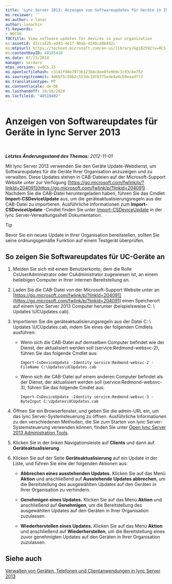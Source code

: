 ```yaml
---
title: 'Lync Server 2013: Anzeigen von Softwareupdates für Geräte in Ihrer Organisation'
ms.reviewer: ''
ms.author: v-lanac
author: lanachin
f1.keywords:
- NOCSH
TOCTitle: View software updates for devices in your organization
ms:assetid: d2cca12b-ed43-4e1f-90ab-d14bca8b482c
ms:mtpsurl: https://technet.microsoft.com/en-us/library/Gg182592(v=OCS.15)
ms:contentKeyID: 48185418
ms.date: 07/23/2014
manager: serdars
mtps_version: v=OCS.15
ms.openlocfilehash: c3141f08e7973b123b8c8ee0fe9b9c3c93c8e752
ms.sourcegitcommit: 4d6bf5c58b2c553dc1df8375ede4a9cb9eaadff2
ms.translationtype: MT
ms.contentlocale: de-DE
ms.lasthandoff: 10/16/2020
ms.locfileid: "48518402"
---
```

# <a name="view-software-updates-for-devices-in-lync-server-2013"></a>Anzeigen von Softwareupdates für Geräte in lync Server 2013

<div data-xmlns="http://www.w3.org/1999/xhtml">

<div class="topic" data-xmlns="http://www.w3.org/1999/xhtml" data-msxsl="urn:schemas-microsoft-com:xslt" data-cs="https://msdn.microsoft.com/">

<div data-asp="https://msdn2.microsoft.com/asp">



</div>

<div id="mainSection">

<div id="mainBody">

<span> </span>

_**Letztes Änderungsstand des Themas:** 2012-11-01_

Mit lync Server 2013 verwenden Sie den Geräte Update-Webdienst, um Softwareupdates für die Geräte Ihrer Organisation anzuzeigen und zu verwalten. Diese Updates stehen in CAB-Dateien auf der Microsoft-Support Website unter zur Verfügung [https://go.microsoft.com/fwlink/p/?linkId=204091](https://go.microsoft.com/fwlink/p/?linkid=204091) . Nachdem Sie die CAB-Datei heruntergeladen haben, führen Sie das Cmdlet **Import-CSDeviceUpdate** aus, um die geräteaktualisierungsregeln aus der CAB-Datei zu importieren. Ausführliche Informationen zum **Import-CSDeviceUpdate** -Cmdlet finden Sie unter [Import-CSDeviceUpdate](https://docs.microsoft.com/powershell/module/skype/Import-CsDeviceUpdate) in der lync Server-Verwaltungsshell Dokumentation.

<div>


> [!TIP]  
> Bevor Sie ein neues Update in Ihrer Organisation bereitstellen, sollten Sie seine ordnungsgemäße Funktion auf einem Testgerät überprüfen.



</div>

<div>

## <a name="to-view-software-updates-for-uc-devices"></a>So zeigen Sie Softwareupdates für UC-Geräte an

1.  Melden Sie sich mit einem Benutzerkonto, dem die Rolle CsUserAdministrator oder CsAdministrator zugewiesen ist, an einem beliebigen Computer in Ihrer internen Bereitstellung an.

2.  Laden Sie die CAB-Datei von der Microsoft-Support Website unter an [https://go.microsoft.com/fwlink/p/?linkId=204091](https://go.microsoft.com/fwlink/p/?linkid=204091) einen Speicherort auf einem lync Server 2013 Computer herunter (beispielsweise C: \\ Updates \\UCUpdates.cab).

3.  Importieren Sie die geräteaktualisierungsregeln aus der Datei C: \\ Updates \\UCUpdates.cab, indem Sie eines der folgenden Cmdlets ausführen:
    
      - Wenn sich die CAB-Datei auf demselben Computer befindet wie der Dienst, der aktualisiert werden soll (service:Redmond-websvc-2), führen Sie das folgende Cmdlet aus:
        
            Import-CsDeviceUpdate -Identity service:Redmond-websvc-2 -FileName C:\Updates\UCUpdates.cab
    
      - Wenn sich die CAB-Datei auf einem anderen Computer befindet als der Dienst, der aktualisiert werden soll (service:Redmond-websvc-3), führen Sie das folgende Cmdlet aus:
        
            Import-CsDeviceUpdate -Identity service:Redmond-websvc-3 -ByteInput C:\Updates\UCUpdates.cab

4.  Öffnen Sie ein Browserfenster, und geben Sie die admin-URL ein, um das lync Server-Systemsteuerung zu öffnen. Ausführliche Informationen zu den verschiedenen Methoden, die Sie zum Starten von lync Server-Systemsteuerung verwenden können, finden Sie unter [Open lync Server 2013 Administration Tools](lync-server-2013-open-lync-server-administrative-tools.md).

5.  Klicken Sie in der linken Navigationsleiste auf **Clients** und dann auf **Geräteaktualisierung**.

6.  Klicken Sie auf der Seite **Geräteaktualisierung** auf ein Update in der Liste, und führen Sie eine der folgenden Aktionen aus:
    
      - **Abbrechen eines ausstehenden Updates.** Klicken Sie auf das Menü **Aktion** und anschließend auf **Ausstehende Updates abbrechen**, um die Bereitstellung des ausgewählten Updates auf den Geräten in Ihrer Organisation zu verhindern.
    
      - **Genehmigen eines Updates.** Klicken Sie auf das Menü **Aktion** und anschließend auf **Genehmigen**, um die Bereitstellung des ausgewählten Updates auf den Geräten in Ihrer Organisation zuzulassen.
    
      - **Wiederherstellen eines Updates.** Klicken Sie auf das Menü **Aktion** und anschließend auf **Wiederherstellen**, um die Bereitstellung eines zuvor genehmigten Updates auf den Geräten in Ihrer Organisation zuzulassen.

</div>

<div>

## <a name="see-also"></a>Siehe auch


[Verwalten von Geräten, Telefonen und Clientanwendungen in lync Server 2013](lync-server-2013-managing-devices-phones-and-client-applications.md)  
  

</div>

</div>

<span> </span>

</div>

</div>

</div>

